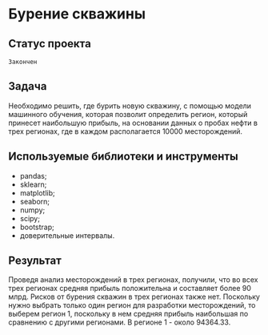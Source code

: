 # Бурение скважины

## Статус проекта
`Закончен`

## Задача
Необходимо решить, где бурить новую скважину, с помощью модели машинного обучения, которая позволит определить регион, который принесет наибольшую прибыль, на основании данных о пробах нефти в трех регионах, где в каждом располагается 10000 месторождений.

## Используемые библиотеки и инструменты
- pandas;
- sklearn;
- matplotlib;
- seaborn;
- numpy;
- scipy;
- bootstrap;
- доверительные интервалы.

## Результат
Проведя анализ месторождений в трех регионах, получили, что во всех трех регионах средняя прибыль положительна и составляет более 90 млрд. Рисков от бурения скважин в трех регионах также нет. Поскольку нужно выбрать только один регион для разработки месторождений, то выберем регион 1, поскольку в нем средняя прибыль наибольшая по сравнению с другими регионами. В регионе 1 - около 94364.33.
